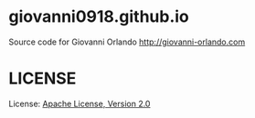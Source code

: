 # giovanni0918.github.io

Source code for Giovanni Orlando <http://giovanni-orlando.com>

# LICENSE

License: [Apache License, Version 2.0](http://www.apache.org/licenses/LICENSE-2.0)
